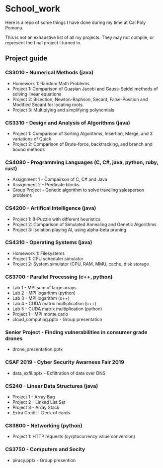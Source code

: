 # School_work

Here is a repo of some things I have done during my time at Cal Poly Pomona.

This is not an exhaustive list of all my projects.
They may not compile, or represent the final project I turned in.

## Project guide
### CS3010 - Numerical Methods (java)
 * Homework 1: Random Math Problems
 * Project 1: Comparison of Guasian Jacobi and Gauss-Seidel methods of solving linear equations
 * Project 2: Bisection, Newton-Raphson, Secant, False-Position and Modified Secant for locating roots.
 * Project 3: Multiplying and simplifying polynomials

### CS3310 - Design and Analysis of Algorithms (java)
 * Project 1: Comparison of Sorting Algorithms, Insertion, Merge, and 3 variations of Quick
 * Project 2: Comparison of Brute-force, backtracking, and branch and bound methods

### CS4080 - Programming Languages (C, C#, java, python, ruby, rust)
 * Assignment 1 - Compairson of C, C# and Java
 * Assignment 2 - Predicate blocks
 * Group Project - Genetic algorithm to solve traveling salesperson problems

### CS4200 - Artifical Intelligence (java)
 * Project 1: 8-Puzzle with different heuristics
 * Project 2: Comparison of Simulated Annealing and Genetic Algorithms
 * Project 3: Isolation playing AI, using alpha-beta pruning


### CS4310 - Operating Systems (java)
 * Homework 1: Filesystems
 * Project 1: CPU scheduler simulator
 * Project 2: System simulator (CPU, RAM, MMU, cache, disk storage


### CS3700 - Parallel Processing (c++, python)
 * Lab 1 - MPI sum of large arrays
 * Lab 2 - MPI logarithm (python)
 * Lab 3 - MPI logarithm (c++)
 * Lab 4 - CUDA matrix multiplication (c++)
 * Lab 5 - CUDA matrix multiplication (python)
 * Project 1 - MPI monte carlo
 * cloud_computing.pptx - Group presentation


### Senior Project - Finding vulnerabilities in consumer grade drones
 * drone_presentation.pptx


### CSAF 2019 - Cyber Security Awarness Fair 2019
 * data_exfil.pptx - Exfiltration of data over DNS


### CS240 - Linear Data Structures (java)
 * Project 1 - Array Bag
 * Project 2 - Linked List Set
 * Project 3 - Array Stack
 * Extra Credit - Deck of cards


### CS3800 - Networking (python)
 * Project 1: HTTP requests (cyrptocurrency value conversion)

### CS3750 - Computers and Socity
 * piracy.pptx - Group presention
